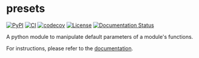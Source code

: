 # presets
[![PyPI](https://img.shields.io/pypi/v/presets.svg)](https://pypi.python.org/pypi/presets)
[![CI](https://github.com/bmcfee/presets/actions/workflows/ci.yml/badge.svg)](https://github.com/bmcfee/presets/actions/workflows/ci.yml)
[![codecov](https://codecov.io/gh/bmcfee/presets/graph/badge.svg?token=MOplTIz54j)](https://codecov.io/gh/bmcfee/presets)
[![License](https://img.shields.io/github/license/bmcfee/presets.svg)]()
[![Documentation Status](https://readthedocs.org/projects/presets/badge/?version=latest)](http://presets.readthedocs.org/en/latest/?badge=latest)

A python module to manipulate default parameters of a module's functions.

For instructions, please refer to the [documentation](http://presets.readthedocs.org/en/latest/).
